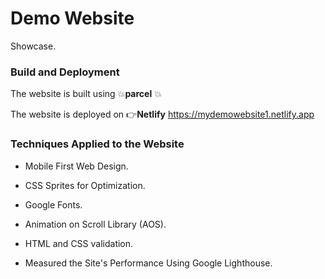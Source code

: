 # **Demo Website**
Showcase. 
### Build and Deployment ###
The website is built using :boom:**parcel** :boom:

The website is deployed on :point_right:**Netlify**
https://mydemowebsite1.netlify.app
### Techniques Applied to the Website ###
* Mobile First Web Design.

* CSS Sprites for Optimization.
* Google Fonts.

* Animation on Scroll Library (AOS).

* HTML and CSS validation.

* Measured the Site's Performance Using Google Lighthouse.



